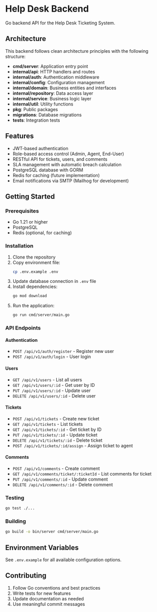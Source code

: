 # Help Desk Backend

Go backend API for the Help Desk Ticketing System.

## Architecture

This backend follows clean architecture principles with the following structure:

- **cmd/server**: Application entry point
- **internal/api**: HTTP handlers and routes
- **internal/auth**: Authentication middleware
- **internal/config**: Configuration management
- **internal/domain**: Business entities and interfaces
- **internal/repository**: Data access layer
- **internal/service**: Business logic layer
- **internal/util**: Utility functions
- **pkg**: Public packages
- **migrations**: Database migrations
- **tests**: Integration tests

## Features

- JWT-based authentication
- Role-based access control (Admin, Agent, End-User)
- RESTful API for tickets, users, and comments
- SLA management with automatic breach calculation
- PostgreSQL database with GORM
- Redis for caching (future implementation)
- Email notifications via SMTP (Mailhog for development)

## Getting Started

### Prerequisites

- Go 1.21 or higher
- PostgreSQL
- Redis (optional, for caching)

### Installation

1. Clone the repository
2. Copy environment file:
   ```bash
   cp .env.example .env
   ```
3. Update database connection in `.env` file
4. Install dependencies:
   ```bash
   go mod download
   ```
5. Run the application:
   ```bash
   go run cmd/server/main.go
   ```

### API Endpoints

#### Authentication
- `POST /api/v1/auth/register` - Register new user
- `POST /api/v1/auth/login` - User login

#### Users
- `GET /api/v1/users` - List all users
- `GET /api/v1/users/:id` - Get user by ID
- `PUT /api/v1/users/:id` - Update user
- `DELETE /api/v1/users/:id` - Delete user

#### Tickets
- `POST /api/v1/tickets` - Create new ticket
- `GET /api/v1/tickets` - List tickets
- `GET /api/v1/tickets/:id` - Get ticket by ID
- `PUT /api/v1/tickets/:id` - Update ticket
- `DELETE /api/v1/tickets/:id` - Delete ticket
- `POST /api/v1/tickets/:id/assign` - Assign ticket to agent

#### Comments
- `POST /api/v1/comments` - Create comment
- `GET /api/v1/comments/ticket/:ticketId` - List comments for ticket
- `PUT /api/v1/comments/:id` - Update comment
- `DELETE /api/v1/comments/:id` - Delete comment

### Testing

```bash
go test ./...
```

### Building

```bash
go build -o bin/server cmd/server/main.go
```

## Environment Variables

See `.env.example` for all available configuration options.

## Contributing

1. Follow Go conventions and best practices
2. Write tests for new features
3. Update documentation as needed
4. Use meaningful commit messages

